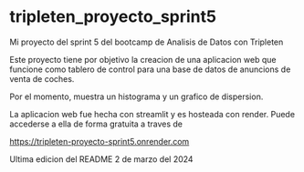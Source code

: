 # tripleten_proyecto_sprint5
Mi proyecto del sprint 5 del bootcamp de Analisis de Datos con Tripleten

Este proyecto tiene por objetivo la creacion de una aplicacion web que funcione como tablero de control para una base de datos de anuncions de venta de coches.

Por el momento, muestra un histograma y un grafico de dispersion.

La aplicacion web fue hecha con streamlit y es hosteada con render. Puede accederse a ella de forma gratuita a traves de

https://tripleten-proyecto-sprint5.onrender.com

Ultima edicion del README 2 de marzo del 2024